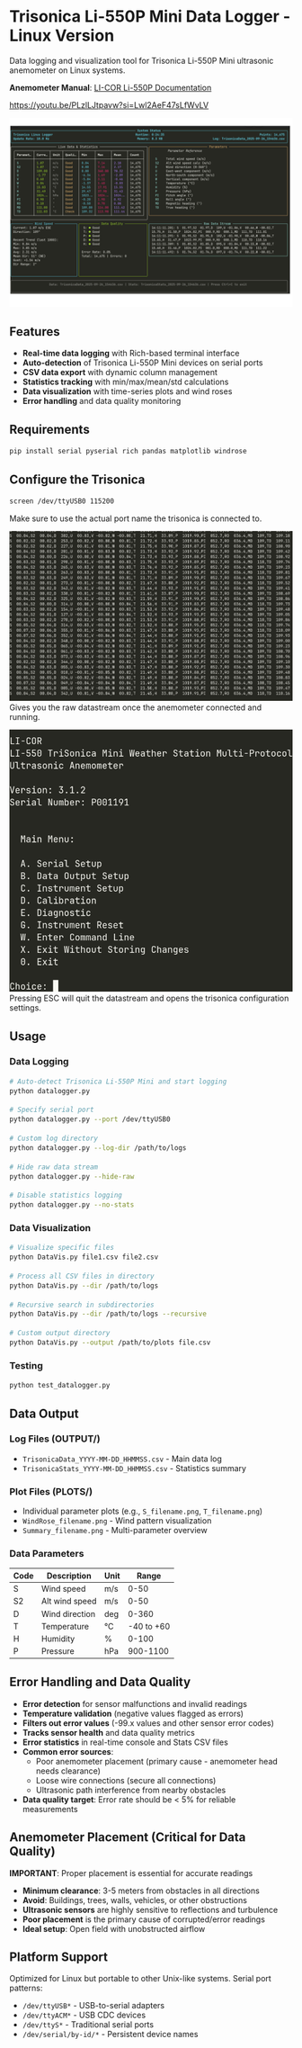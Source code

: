 # Trisonica Li-550P Mini Data Logger - Linux Version

Data logging and visualization tool for Trisonica Li-550P Mini ultrasonic anemometer on Linux systems.

**Anemometer Manual**: [LI-COR Li-550P Documentation](https://www.licor.com/support/LI-550/manuals.html)

https://youtu.be/PLzlLJtpavw?si=Lwl2AeF47sLfWvLV

![Terminal View](Terminal_View.png)

## Features

- **Real-time data logging** with Rich-based terminal interface
- **Auto-detection** of Trisonica Li-550P Mini devices on serial ports
- **CSV data export** with dynamic column management
- **Statistics tracking** with min/max/mean/std calculations
- **Data visualization** with time-series plots and wind roses
- **Error handling** and data quality monitoring

## Requirements

```bash
pip install serial pyserial rich pandas matplotlib windrose
```

## Configure the Trisonica
```bash
screen /dev/ttyUSB0 115200
```
Make sure to use the actual port name the trisonica is connected to.

![Data Stream](Datastream.png)
Gives you the raw datastream once the anemometer connected and running. 

![Trisonica Menu](Trisonica_Menu.png)
Pressing ESC will quit the datastream and opens the trisonica configuration settings.


## Usage

### Data Logging

```bash
# Auto-detect Trisonica Li-550P Mini and start logging
python datalogger.py

# Specify serial port
python datalogger.py --port /dev/ttyUSB0

# Custom log directory
python datalogger.py --log-dir /path/to/logs

# Hide raw data stream
python datalogger.py --hide-raw

# Disable statistics logging
python datalogger.py --no-stats
```

### Data Visualization

```bash
# Visualize specific files
python DataVis.py file1.csv file2.csv

# Process all CSV files in directory
python DataVis.py --dir /path/to/logs

# Recursive search in subdirectories
python DataVis.py --dir /path/to/logs --recursive

# Custom output directory
python DataVis.py --output /path/to/plots file.csv
```

### Testing

```bash
python test_datalogger.py
```

## Data Output

### Log Files (OUTPUT/)
- `TrisonicaData_YYYY-MM-DD_HHMMSS.csv` - Main data log
- `TrisonicaStats_YYYY-MM-DD_HHMMSS.csv` - Statistics summary

### Plot Files (PLOTS/)
- Individual parameter plots (e.g., `S_filename.png`, `T_filename.png`)
- `WindRose_filename.png` - Wind pattern visualization
- `Summary_filename.png` - Multi-parameter overview

### Data Parameters
| Code | Description | Unit | Range |
|------|-------------|------|-------|
| S    | Wind speed  | m/s  | 0-50  |
| S2   | Alt wind speed | m/s | 0-50  |
| D    | Wind direction | deg | 0-360 |
| T    | Temperature | °C | -40 to +60 |
| H    | Humidity | % | 0-100 |
| P    | Pressure | hPa | 900-1100 |

## Error Handling and Data Quality

- **Error detection** for sensor malfunctions and invalid readings
- **Temperature validation** (negative values flagged as errors)
- **Filters out error values** (-99.x values and other sensor error codes)
- **Tracks sensor health** and data quality metrics
- **Error statistics** in real-time console and Stats CSV files
- **Common error sources**:
  - Poor anemometer placement (primary cause - anemometer head needs clearance)
  - Loose wire connections (secure all connections)
  - Ultrasonic path interference from nearby obstacles
- **Data quality target**: Error rate should be < 5% for reliable measurements

## Anemometer Placement (Critical for Data Quality)

**IMPORTANT**: Proper placement is essential for accurate readings
- **Minimum clearance**: 3-5 meters from obstacles in all directions
- **Avoid**: Buildings, trees, walls, vehicles, or other obstructions
- **Ultrasonic sensors** are highly sensitive to reflections and turbulence
- **Poor placement** is the primary cause of corrupted/error readings
- **Ideal setup**: Open field with unobstructed airflow

## Platform Support

Optimized for Linux but portable to other Unix-like systems. Serial port patterns:
- `/dev/ttyUSB*` - USB-to-serial adapters
- `/dev/ttyACM*` - USB CDC devices
- `/dev/ttyS*` - Traditional serial ports
- `/dev/serial/by-id/*` - Persistent device names
